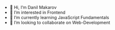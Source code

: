 - 👋 Hi, I’m Danil Makarov
- 👀 I’m interested in Frontend
- 🌱 I’m currently learning JavaScript Fundamentals
- 💞️ I’m looking to collaborate on Web-Development


<!---
danilmakarow/danilmakarow is a ✨ special ✨ repository because its `README.md` (this file) appears on your GitHub profile.
You can click the Preview link to take a look at your changes.
--->
